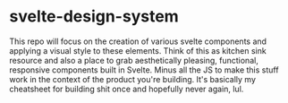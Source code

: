# svelte-design-system
This repo will focus on the creation of various svelte components and applying a visual style to these elements. Think of this as kitchen sink resource and also a place to grab aesthetically pleasing, functional, responsive components built in Svelte. Minus all the JS to make this stuff work in the context of the product you're building. It's basically my cheatsheet for building shit once and hopefully never again, lul.
